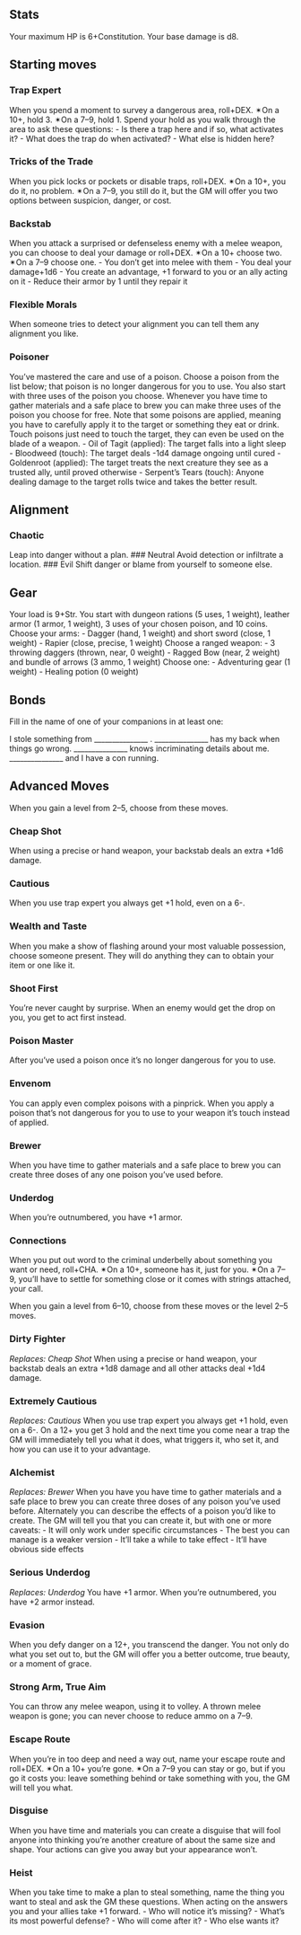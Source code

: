 <h2 id="stats">Stats</h2>
<p>Your maximum HP is 6+Constitution. Your base damage is d8.</p>
<h2 id="starting-moves">Starting moves</h2>
<h3 id="trap-expert">Trap Expert</h3>
<p>When you spend a moment to survey a dangerous area, roll+DEX. ✴On a 10+, hold 3. ✴On a 7–9, hold 1. Spend your hold as you walk through the area to ask these questions: - Is there a trap here and if so, what activates it? - What does the trap do when activated? - What else is hidden here?</p>
<h3 id="tricks-of-the-trade">Tricks of the Trade</h3>
<p>When you pick locks or pockets or disable traps, roll+DEX. ✴On a 10+, you do it, no problem. ✴On a 7–9, you still do it, but the GM will offer you two options between suspicion, danger, or cost.</p>
<h3 id="backstab">Backstab</h3>
<p>When you attack a surprised or defenseless enemy with a melee weapon, you can choose to deal your damage or roll+DEX. ✴On a 10+ choose two. ✴On a 7–9 choose one. - You don’t get into melee with them - You deal your damage+1d6 - You create an advantage, +1 forward to you or an ally acting on it - Reduce their armor by 1 until they repair it</p>
<h3 id="flexible-morals">Flexible Morals</h3>
<p>When someone tries to detect your alignment you can tell them any alignment you like.</p>
<h3 id="poisoner">Poisoner</h3>
<p>You’ve mastered the care and use of a poison. Choose a poison from the list below; that poison is no longer dangerous for you to use. You also start with three uses of the poison you choose. Whenever you have time to gather materials and a safe place to brew you can make three uses of the poison you choose for free. Note that some poisons are applied, meaning you have to carefully apply it to the target or something they eat or drink. Touch poisons just need to touch the target, they can even be used on the blade of a weapon. - Oil of Tagit (applied): The target falls into a light sleep - Bloodweed (touch): The target deals -1d4 damage ongoing until cured - Goldenroot (applied): The target treats the next creature they see as a trusted ally, until proved otherwise - Serpent’s Tears (touch): Anyone dealing damage to the target rolls twice and takes the better result.</p>
<h2 id="alignment">Alignment</h2>
<h3 id="chaotic">Chaotic</h3>
<p>Leap into danger without a plan. ### Neutral Avoid detection or infiltrate a location. ### Evil Shift danger or blame from yourself to someone else.</p>
<h2 id="gear">Gear</h2>
<p>Your load is 9+Str. You start with dungeon rations (5 uses, 1 weight), leather armor (1 armor, 1 weight), 3 uses of your chosen poison, and 10 coins. Choose your arms: - Dagger (hand, 1 weight) and short sword (close, 1 weight) - Rapier (close, precise, 1 weight) Choose a ranged weapon: - 3 throwing daggers (thrown, near, 0 weight) - Ragged Bow (near, 2 weight) and bundle of arrows (3 ammo, 1 weight) Choose one: - Adventuring gear (1 weight) - Healing potion (0 weight)</p>
<h2 id="bonds">Bonds</h2>
<p>Fill in the name of one of your companions in at least one:</p>
<p>I stole something from _______________ . _______________ has my back when things go wrong. _______________ knows incriminating details about me. _______________ and I have a con running.</p>
<h2 id="advanced-moves">Advanced Moves</h2>
<p>When you gain a level from 2–5, choose from these moves.</p>
<h3 id="cheap-shot">Cheap Shot</h3>
<p>When using a precise or hand weapon, your backstab deals an extra +1d6 damage.</p>
<h3 id="cautious">Cautious</h3>
<p>When you use trap expert you always get +1 hold, even on a 6-.</p>
<h3 id="wealth-and-taste">Wealth and Taste</h3>
<p>When you make a show of flashing around your most valuable possession, choose someone present. They will do anything they can to obtain your item or one like it.</p>
<h3 id="shoot-first">Shoot First</h3>
<p>You’re never caught by surprise. When an enemy would get the drop on you, you get to act first instead.</p>
<h3 id="poison-master">Poison Master</h3>
<p>After you’ve used a poison once it’s no longer dangerous for you to use.</p>
<h3 id="envenom">Envenom</h3>
<p>You can apply even complex poisons with a pinprick. When you apply a poison that’s not dangerous for you to use to your weapon it’s touch instead of applied.</p>
<h3 id="brewer">Brewer</h3>
<p>When you have time to gather materials and a safe place to brew you can create three doses of any one poison you’ve used before.</p>
<h3 id="underdog">Underdog</h3>
<p>When you’re outnumbered, you have +1 armor.</p>
<h3 id="connections">Connections</h3>
<p>When you put out word to the criminal underbelly about something you want or need, roll+CHA. ✴On a 10+, someone has it, just for you. ✴On a 7–9, you’ll have to settle for something close or it comes with strings attached, your call.</p>
<p>When you gain a level from 6–10, choose from these moves or the level 2–5 moves.</p>
<h3 id="dirty-fighter">Dirty Fighter</h3>
<p><em>Replaces: Cheap Shot</em> When using a precise or hand weapon, your backstab deals an extra +1d8 damage and all other attacks deal +1d4 damage.</p>
<h3 id="extremely-cautious">Extremely Cautious</h3>
<p><em>Replaces: Cautious</em> When you use trap expert you always get +1 hold, even on a 6-. On a 12+ you get 3 hold and the next time you come near a trap the GM will immediately tell you what it does, what triggers it, who set it, and how you can use it to your advantage.</p>
<h3 id="alchemist">Alchemist</h3>
<p><em>Replaces: Brewer</em> When you have you have time to gather materials and a safe place to brew you can create three doses of any poison you’ve used before. Alternately you can describe the effects of a poison you’d like to create. The GM will tell you that you can create it, but with one or more caveats: - It will only work under specific circumstances - The best you can manage is a weaker version - It’ll take a while to take effect - It’ll have obvious side effects</p>
<h3 id="serious-underdog">Serious Underdog</h3>
<p><em>Replaces: Underdog</em> You have +1 armor. When you’re outnumbered, you have +2 armor instead.</p>
<h3 id="evasion">Evasion</h3>
<p>When you defy danger on a 12+, you transcend the danger. You not only do what you set out to, but the GM will offer you a better outcome, true beauty, or a moment of grace.</p>
<h3 id="strong-arm-true-aim">Strong Arm, True Aim</h3>
<p>You can throw any melee weapon, using it to volley. A thrown melee weapon is gone; you can never choose to reduce ammo on a 7–9.</p>
<h3 id="escape-route">Escape Route</h3>
<p>When you’re in too deep and need a way out, name your escape route and roll+DEX. ✴On a 10+ you’re gone. ✴On a 7–9 you can stay or go, but if you go it costs you: leave something behind or take something with you, the GM will tell you what.</p>
<h3 id="disguise">Disguise</h3>
<p>When you have time and materials you can create a disguise that will fool anyone into thinking you’re another creature of about the same size and shape. Your actions can give you away but your appearance won’t.</p>
<h3 id="heist">Heist</h3>
<p>When you take time to make a plan to steal something, name the thing you want to steal and ask the GM these questions. When acting on the answers you and your allies take +1 forward. - Who will notice it’s missing? - What’s its most powerful defense? - Who will come after it? - Who else wants it?</p>
